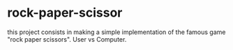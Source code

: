 # rock-paper-scissor

this project consists in making a simple implementation of the famous game "rock paper scissors". User vs Computer.
